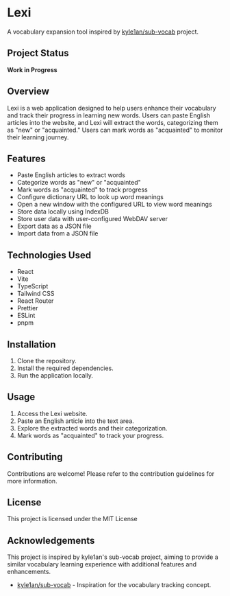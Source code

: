 # Lexi

A vocabulary expansion tool inspired by [kyle1an/sub-vocab](https://github.com/kyle1an/sub-vocab) project.

## Project Status

**Work in Progress**

## Overview

Lexi is a web application designed to help users enhance their vocabulary and track their progress in learning new words. Users can paste English articles into the website, and Lexi will extract the words, categorizing them as "new" or "acquainted." Users can mark words as "acquainted" to monitor their learning journey.

## Features

- Paste English articles to extract words
- Categorize words as "new" or "acquainted"
- Mark words as "acquainted" to track progress
- Configure dictionary URL to look up word meanings
- Open a new window with the configured URL to view word meanings
- Store data locally using IndexDB
- Store user data with user-configured WebDAV server
- Export data as a JSON file
- Import data from a JSON file

## Technologies Used

- React
- Vite
- TypeScript
- Tailwind CSS
- React Router
- Prettier
- ESLint
- pnpm

## Installation

1. Clone the repository.
2. Install the required dependencies.
3. Run the application locally.

## Usage

1. Access the Lexi website.
2. Paste an English article into the text area.
3. Explore the extracted words and their categorization.
4. Mark words as "acquainted" to track your progress.

## Contributing

Contributions are welcome! Please refer to the contribution guidelines for more information.

## License

This project is licensed under the MIT License

## Acknowledgements

This project is inspired by kyle1an's sub-vocab project, aiming to provide a similar vocabulary learning experience with additional features and enhancements.

- [kyle1an/sub-vocab](https://github.com/kyle1an/sub-vocab) - Inspiration for the vocabulary tracking concept.
